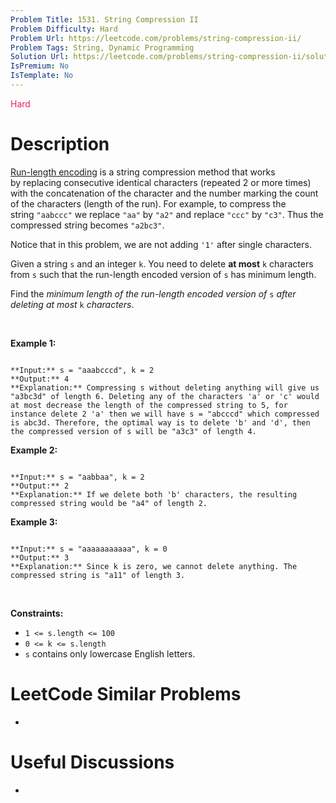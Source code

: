 ```yaml
---
Problem Title: 1531. String Compression II
Problem Difficulty: Hard
Problem Url: https://leetcode.com/problems/string-compression-ii/
Problem Tags: String, Dynamic Programming
Solution Url: https://leetcode.com/problems/string-compression-ii/solution/
IsPremium: No
IsTemplate: No
---
```


<span style="color: rgb(233, 30, 99);">Hard</span>

# Description

[Run-length encoding](http://en.wikipedia.org/wiki/Run-length_encoding) is a string compression method that works by replacing consecutive identical characters (repeated 2 or more times) with the concatenation of the character and the number marking the count of the characters (length of the run). For example, to compress the string `"aabccc"` we replace `"aa"` by `"a2"` and replace `"ccc"` by `"c3"`. Thus the compressed string becomes `"a2bc3"`.


Notice that in this problem, we are not adding `'1'` after single characters.


Given a string `s` and an integer `k`. You need to delete **at most** `k` characters from `s` such that the run-length encoded version of `s` has minimum length.


Find the *minimum length of the run-length encoded version of* `s` *after deleting at most* `k` *characters*.


 


**Example 1:**



```

**Input:** s = "aaabcccd", k = 2
**Output:** 4
**Explanation:** Compressing s without deleting anything will give us "a3bc3d" of length 6. Deleting any of the characters 'a' or 'c' would at most decrease the length of the compressed string to 5, for instance delete 2 'a' then we will have s = "abcccd" which compressed is abc3d. Therefore, the optimal way is to delete 'b' and 'd', then the compressed version of s will be "a3c3" of length 4.
```

**Example 2:**



```

**Input:** s = "aabbaa", k = 2
**Output:** 2
**Explanation:** If we delete both 'b' characters, the resulting compressed string would be "a4" of length 2.

```

**Example 3:**



```

**Input:** s = "aaaaaaaaaaa", k = 0
**Output:** 3
**Explanation:** Since k is zero, we cannot delete anything. The compressed string is "a11" of length 3.

```

 


**Constraints:**


* `1 <= s.length <= 100`
* `0 <= k <= s.length`
* `s` contains only lowercase English letters.




# LeetCode Similar Problems

- []()

# Useful Discussions

- []()
